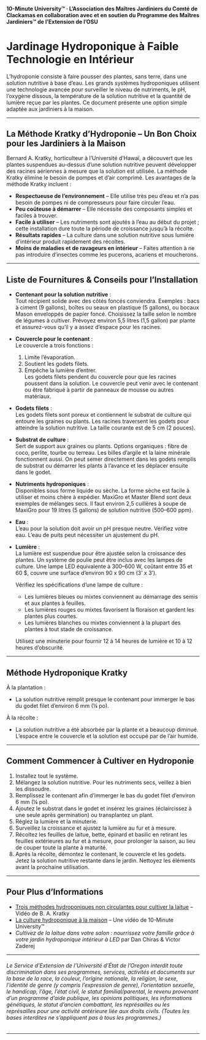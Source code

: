 #### 10-Minute University™ · L’Association des Maîtres Jardiniers du Comté de Clackamas en collaboration avec et en soutien du Programme des Maîtres Jardiniers™ de l’Extension de l’OSU

# Jardinage Hydroponique à Faible Technologie en Intérieur

L’hydroponie consiste à faire pousser des plantes, sans terre, dans une solution nutritive à base d’eau. Les grands systèmes hydroponiques utilisent une technologie avancée pour surveiller le niveau de nutriments, le pH, l’oxygène dissous, la température de la solution nutritive et la quantité de lumière reçue par les plantes. Ce document présente une option simple adaptée aux jardiniers à la maison.

---

## La Méthode Kratky d’Hydroponie – Un Bon Choix pour les Jardiniers à la Maison

Bernard A. Kratky, horticulteur à l’Université d’Hawaï, a découvert que les plantes suspendues au-dessus d’une solution nutritive peuvent développer des racines aériennes à mesure que la solution est utilisée. La méthode Kratky élimine le besoin de pompes et d’air comprimé. Les avantages de la méthode Kratky incluent :

- **Respectueuse de l’environnement** – Elle utilise très peu d’eau et n’a pas besoin de pompes ni de compresseurs pour faire circuler l’eau.
- **Peu coûteuse à démarrer** – Elle nécessite des composants simples et faciles à trouver.
- **Facile à utiliser** – Les nutriments sont ajoutés à l’eau au début du projet ; cette installation dure toute la période de croissance jusqu’à la récolte.
- **Résultats rapides** – La culture dans une solution nutritive sous lumière d’intérieur produit rapidement des récoltes.
- **Moins de maladies et de ravageurs en intérieur** – Faites attention à ne pas introduire d’insectes comme les pucerons, acariens et moucherons.

---

## Liste de Fournitures & Conseils pour l’Installation

- **Contenant pour la solution nutritive** :  
  Tout récipient solide avec des côtés foncés conviendra. Exemples : bacs à ciment (9 gallons), boîtes ou seaux en plastique (5 gallons), ou bocaux Mason enveloppés de papier foncé. Choisissez la taille selon le nombre de légumes à cultiver. Prévoyez environ 5,5 litres (1,5 gallon) par plante et assurez-vous qu’il y a assez d’espace pour les racines.

- **Couvercle pour le contenant** :  
  Le couvercle a trois fonctions :  
  1. Limite l’évaporation.  
  2. Soutient les godets filets.  
  3. Empêche la lumière d’entrer.  
  Les godets filets pendent du couvercle pour que les racines poussent dans la solution. Le couvercle peut venir avec le contenant ou être fabriqué à partir de panneaux de mousse ou autres matériaux.

- **Godets filets** :  
  Les godets filets sont poreux et contiennent le substrat de culture qui entoure les graines ou plants. Les racines traversent les godets pour atteindre la solution nutritive. La taille courante est de 5 cm (2 pouces).

- **Substrat de culture** :  
  Sert de support aux graines ou plants. Options organiques : fibre de coco, perlite, tourbe ou terreau. Les billes d’argile et la laine minérale fonctionnent aussi. On peut semer directement dans les godets remplis de substrat ou démarrer les plants à l’avance et les déplacer ensuite dans le godet.

- **Nutriments hydroponiques** :  
  Disponibles sous forme liquide ou sèche. La forme sèche est facile à utiliser et moins chère à expédier. MaxiGro et Master Blend sont deux exemples de mélanges secs. Il faut environ 2,5 cuillères à soupe de MaxiGro pour 19 litres (5 gallons) de solution nutritive (500–600 ppm).

- **Eau** :  
  L’eau pour la solution doit avoir un pH presque neutre. Vérifiez votre eau. L’eau de puits peut nécessiter un ajustement du pH.

- **Lumière** :  
  La lumière est suspendue pour être ajustée selon la croissance des plantes. Un système de poulie peut être inclus avec les lampes de culture. Une lampe LED équivalente à 300–600 W, coûtant entre 35 et 60 $, couvre une surface d’environ 90 x 90 cm (3’ x 3’).

  Vérifiez les spécifications d’une lampe de culture :
  - Les lumières bleues ou mixtes conviennent au démarrage des semis et aux plantes à feuilles.
  - Les lumières rouges ou mixtes favorisent la floraison et gardent les plantes plus courtes.
  - Les lumières blanches ou mixtes conviennent à la plupart des plantes à tout stade de croissance.

  Utilisez une minuterie pour fournir 12 à 14 heures de lumière et 10 à 12 heures d’obscurité.

---

## Méthode Hydroponique Kratky

À la plantation :
- La solution nutritive remplit presque le contenant pour immerger le bas du godet filet d’environ 6 mm (¼ po).

À la récolte :
- La solution nutritive a été absorbée par la plante et a beaucoup diminué. L’espace entre le couvercle et la solution est occupé par de l’air humide.

---

## Comment Commencer à Cultiver en Hydroponie

1. Installez tout le système.
2. Mélangez la solution nutritive. Pour les nutriments secs, veillez à bien les dissoudre.
3. Remplissez le contenant afin d’immerger le bas du godet filet d’environ 6 mm (¼ po).
4. Ajoutez le substrat dans le godet et insérez les graines (éclaircissez à une seule après germination) ou transplantez un plant.
5. Réglez la lumière et la minuterie.
6. Surveillez la croissance et ajustez la lumière au fur et à mesure.
7. Récoltez les feuilles de laitue, bette, épinard et basilic en retirant les feuilles extérieures au fur et à mesure, pour prolonger la saison, au lieu de couper toute la plante à maturité.
8. Après la récolte, démontez le contenant, le couvercle et les godets. Jetez la solution nutritive restante dans le jardin. Nettoyez les éléments avant la prochaine utilisation.

---

## Pour Plus d’Informations

- [Trois méthodes hydroponiques non circulantes pour cultiver la laitue](https://www.youtube.com/watch?v=jiGQsfiPwkI) – Vidéo de B. A. Kratky
- [La culture hydroponique à la maison](http://www.cmastergardeners.org/10-minute-university) – Une vidéo de 10-Minute University™
- *Cultivez de la laitue dans votre salon : nourrissez votre famille grâce à votre jardin hydroponique intérieur à LED* par Dan Chiras & Victor Zaderej

---

###### Le Service d’Extension de l’Université d’État de l’Oregon interdit toute discrimination dans ses programmes, services, activités et documents sur la base de la race, la couleur, l’origine nationale, la religion, le sexe, l’identité de genre (y compris l’expression de genre), l’orientation sexuelle, le handicap, l’âge, l’état civil, le statut familial/parental, le revenu provenant d’un programme d’aide publique, les opinions politiques, les informations génétiques, le statut d’ancien combattant, les représailles ou les représailles pour une activité antérieure liée aux droits civils. (Toutes les bases interdites ne s’appliquent pas à tous les programmes.)
---